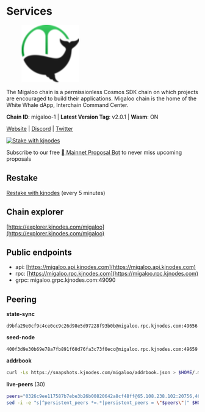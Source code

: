 # Services

<figure><img src="https://raw.githubusercontent.com/kj89/cosmos-images/main/logos/migaloo.png" width="150" alt=""><figcaption></figcaption></figure>

The Migaloo chain is a permissionless Cosmos SDK chain on which  projects are encouraged to build their applications. Migaloo chain  is the home of the White Whale dApp, Interchain Command Center.

**Chain ID**: migaloo-1 | **Latest Version Tag**: v2.0.1 | **Wasm**: ON

[Website](https://whitewhale.money) | [Discord](https://discord.gg/AyvcgD4jy3) | [Twitter](https://twitter.com/WhiteWhaleDefi)

[![Stake with kjnodes](https://i.ibb.co/cr44Q8j/button-stake-with-kjnodes.png)](https://restake.app/migaloo/migaloovaloper1jxtgnfw3tatfh90ju9j76dfrt3yea0zw2vnr8v)

Subscribe to our free [🤖 Mainnet Proposal Bot](https://t.me/kjnodes_proposal_bot) to never miss upcoming proposals

## Restake

[Restake with kjnodes](https://restake.app/migaloo/migaloovaloper1jxtgnfw3tatfh90ju9j76dfrt3yea0zw2vnr8v) (every 5 minutes)
## Chain explorer
[https://explorer.kjnodes.com/migaloo](https://explorer.kjnodes.com/migaloo)

## Public endpoints

* api: [https://migaloo.api.kjnodes.com](https://migaloo.api.kjnodes.com)
* rpc: [https://migaloo.rpc.kjnodes.com](https://migaloo.rpc.kjnodes.com)
* grpc: migaloo.grpc.kjnodes.com:49090

## Peering

**state-sync**

```text
d9bfa29e0cf9c4ce0cc9c26d98e5d97228f93b0b@migaloo.rpc.kjnodes.com:49656
```

**seed-node**

```text
400f3d9e30b69e78a7fb891f60d76fa3c73f0ecc@migaloo.rpc.kjnodes.com:49659
```

**addrbook**
```bash
curl -Ls https://snapshots.kjnodes.com/migaloo/addrbook.json > $HOME/.migalood/config/addrbook.json
```

**live-peers** (30)
```bash
peers="0326c9ee117587b7ebe3b26b00820642a8cf48ff@65.108.238.102:20756,462a37ca052c4d058e505959393574045dce9489@116.202.36.240:20756,2bd1bfb7a8d73e573b3a27cd01835b67d48f1f04@51.159.214.226:42103,0c38efdc028867765e68f02979958468384ad087@51.89.155.2:23656,6870906f86e474d88d077c7c55af36debe49da04@178.162.165.194:7095,3b3428d679faa1bd498b3554ca798de3a0d802c6@162.19.89.8:20756,554eb4a15e05af8317c3f98d6efd51d1ace1bc9c@146.59.85.223:20756,aba0c3f98fb5bef1a0d991b8e2b8bba24f9908b6@65.108.111.236:55736,d9bfa29e0cf9c4ce0cc9c26d98e5d97228f93b0b@65.109.88.38:49656,70d1818f50d983bfebf4c8546b221687b76cd4b0@51.81.107.95:20756,ccaccdf6bafcb57197d86a1420a289cd39fe0ae9@85.10.200.231:8095,25cc124e251999047c971721765947b03544b9d6@45.152.13.148:26656,175ca82ab5b282549d68d79ff2c3703d26bcacef@141.94.109.71:20757,9cb7ba30c7eb7e9b516b90e09ca0f53250927440@146.59.52.135:8095,8a9e42026a687b2762cefbd74584ccbd6afa0be1@65.109.83.124:26656,2e756df28be5e4fa7d332ba732a160202ef86eee@167.235.21.165:26656,e91f650bb3d5b66762093150718af358c6355cc5@15.235.10.35:36656,2e71dbd7d4c079ba7894c5287291c17ba58a6504@141.95.47.78:26656,fe04ff9a13d8f0b23463e832f75eb5c845bd375e@213.239.214.73:7095,dfb44159d26b62affd7112367e082b2397bbff15@65.108.136.206:26656,2fd235d3f0a1a84abd197dcfdaf04fdabc092db8@168.119.62.80:26656,dfe5f91f824880e19d47475546d9874e0f2cea8c@5.79.74.229:8095,4236750928a4dcb742e50e30e500ebc9ee39f240@35.223.246.103:26656,347e6fa3c974e91aee92da5793486ba3f1bae67d@23.88.112.67:26656,7e2bf7bdcc3b40a1dae4c9befb1ef1cb47d03c6d@65.108.10.37:26656,e39876398a43c0f9b93b5a82d8e38fa57c0373b5@65.109.89.19:20756,1285606b577feaed7f045201a67f4a4e38f4726d@65.109.239.8:26656,8ab347211b90560a0dca64ef0e4eef29012f2f67@65.109.71.119:26656,a2de879ea1ab3a851c6ccebd3cf379a14754e03e@65.109.35.90:31656,aedf3405d57c3efdcc2bdb1d571dc10f05247f08@51.89.40.85:22656"
sed -i -e "s|^persistent_peers *=.*|persistent_peers = \"$peers\"|" $HOME/.migalood/config/config.toml
```
